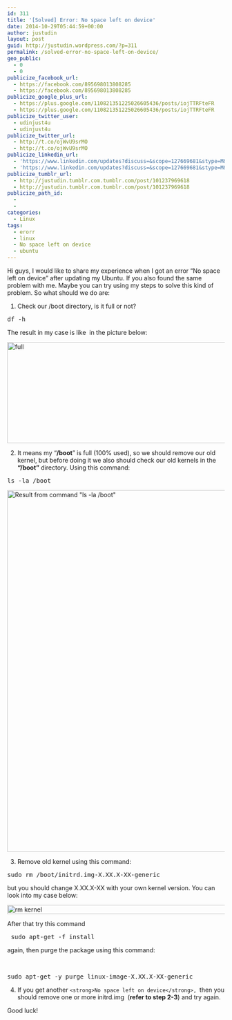 ```yaml
---
id: 311
title: '[Solved] Error: No space left on device'
date: 2014-10-29T05:44:59+00:00
author: justudin
layout: post
guid: http://justudin.wordpress.com/?p=311
permalink: /solved-error-no-space-left-on-device/
geo_public:
  - 0
  - 0
publicize_facebook_url:
  - https://facebook.com/895698013808285
  - https://facebook.com/895698013808285
publicize_google_plus_url:
  - https://plus.google.com/110821351225026605436/posts/iojTTRFteFR
  - https://plus.google.com/110821351225026605436/posts/iojTTRFteFR
publicize_twitter_user:
  - udinjust4u
  - udinjust4u
publicize_twitter_url:
  - http://t.co/ojWvU9srMO
  - http://t.co/ojWvU9srMO
publicize_linkedin_url:
  - 'https://www.linkedin.com/updates?discuss=&scope=127669681&stype=M&topic=5933101001933348864&type=U&a=odVV'
  - 'https://www.linkedin.com/updates?discuss=&scope=127669681&stype=M&topic=5933101001933348864&type=U&a=odVV'
publicize_tumblr_url:
  - http://justudin.tumblr.com.tumblr.com/post/101237969618
  - http://justudin.tumblr.com.tumblr.com/post/101237969618
publicize_path_id:
  - 
  - 
categories:
  - Linux
tags:
  - erorr
  - linux
  - No space left on device
  - ubuntu
---
```

Hi guys, I would like to share my experience when I got an error &#8220;No space left on device&#8221; after updating my Ubuntu. If you also found the same problem with me. Maybe you can try using my steps to solve this kind of problem. So what should we do are:<!--more-->

1. Check our /boot directory, is it full or not?

<pre class="brush: bash; title: ; notranslate" title="">df -h </pre>

The result in my case is like  in the picture below:

<img class="wp-image-315 size-full" src="https://justudin.com/files/uploads/2014/10/full.png" alt="full" width="587" height="234" srcset="https://justudin.com/files/uploads/2014/10/full-300x120.png 300w, https://justudin.com/files/uploads/2014/10/full.png 587w" sizes="(max-width: 587px) 100vw, 587px" />

2. It means my &#8220;**/boot**&#8221; is full (100% used), so we should remove our old kernel, but before doing it we also should check our old kernels in the **&#8220;/boot&#8221;** directory. Using this command:

<pre class="brush: bash; title: ; notranslate" title="">ls -la /boot </pre>

<img class="wp-image-316 size-full" src="https://justudin.com/files/uploads/2014/10/old-kernel.png" alt="Result from command &quot;ls -la /boot&quot;" width="755" height="838" srcset="https://justudin.com/files/uploads/2014/10/old-kernel-270x300.png 270w, https://justudin.com/files/uploads/2014/10/old-kernel.png 755w" sizes="(max-width: 755px) 100vw, 755px" />

3. Remove old kernel using this command:

<pre class="brush: bash; title: ; notranslate" title="">sudo rm /boot/initrd.img-X.XX.X-XX-generic </pre>

but you should change X.XX.X-XX with your own kernel version. You can look into my case below:

<img class="aligncenter wp-image-320 size-full" src="https://justudin.com/files/uploads/2014/10/rm-kernel.png" alt="rm kernel" width="594" height="21" srcset="https://justudin.com/files/uploads/2014/10/rm-kernel-300x11.png 300w, https://justudin.com/files/uploads/2014/10/rm-kernel.png 594w" sizes="(max-width: 594px) 100vw, 594px" />

After that try this command

<pre class="brush: bash; title: ; notranslate" title=""> sudo apt-get -f install </pre>

again, then purge the package using this command:

&nbsp;

<pre class="brush: bash; title: ; notranslate" title="">sudo apt-get -y purge linux-image-X.XX.X-XX-generic </pre>

4. If you get another `<strong>No space left on device</strong>, `then you should remove one or more initrd.img  (**refer to step 2-3**) and try again.

Good luck!